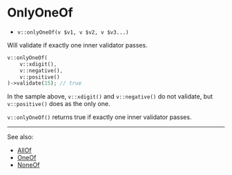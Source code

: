 # OnlyOneOf

- `v::onlyOneOf(v $v1, v $v2, v $v3...)`

Will validate if exactly one inner validator passes.

```php
v::onlyOneOf(
    v::xdigit(),
    v::negative(),
    v::positive()
)->validate(15); // true
```

In the sample above, `v::xdigit()` and `v::negative()` do not validate,
but `v::positive()` does as the only one.

`v::onlyOneOf()` returns true if exactly one inner validator passes.

***
See also:

  * [AllOf](AllOf.md)
  * [OneOf](OneOf.md)
  * [NoneOf](NoneOf.md)
